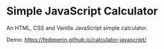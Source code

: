 # Simple JavaScript Calculator
An HTML, CSS and Vanilla JavaScript simple calculator. <br>

Demo: https://fedeperin.github.io/calculator-javascript/
